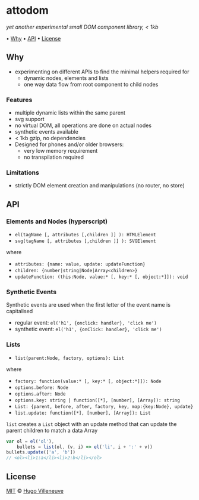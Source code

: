 # attodom

*yet another experimental small DOM component library, < 1kb*

• [Why](#why) • [API](#api) • [License](#license)


## Why

* experimenting on different APIs to find the minimal helpers required for
  * dynamic nodes, elements and lists
  * one way data flow from root component to child nodes


### Features

* multiple dynamic lists within the same parent
* svg support
* no virtual DOM, all operations are done on actual nodes
* synthetic events available
* < 1kb gzip, no dependencies
* Designed for phones and/or older browsers:
  * very low memory requirement
  * no transpilation required


### Limitations

* strictly DOM element creation and manipulations (no router, no store)


## API

### Elements and Nodes (hyperscript)

* `el(tagName [, attributes [,children ]] ): HTMLElement`
* `svg(tagName [, attributes [,children ]] ): SVGElement`

where
* `attributes: {name: value, update: updateFunction}`
* `children: {number|string|Node|Array<children>}`
* `updateFunction: (this:Node, value:* [, key:* [, object:*]]): void`


### Synthetic Events

Synthetic events are used when the first letter of the event name is capitalised
* regular event: `el('h1', {onclick: handler}, 'click me')`
* synthetic event: `el('h1', {onClick: handler}, 'click me')`


### Lists
* `list(parent:Node, factory, options): List`

where
* `factory: function(value:* [, key:* [, object:*]]): Node`
* `options.before: Node`
* `options.after: Node`
* `options.key: string | function([*], [number], [Array]): string`
* `List: {parent, before, after, factory, key, map:{key:Node}, update}`
* `list.update: function([*], [number], [Array]): List`

`list` creates a `List` object with an update method that can update the parent children to match a data Array

```javascript
var ol = el('ol'),
    bullets = list(ol, (v, i) => el('li', i + ':' + v))
bullets.update(['a', 'b'])
// <ol><li>1:a</li><li>2:b</li></ol>
```

## License

[MIT](http://www.opensource.org/licenses/MIT) © [Hugo Villeneuve](https://github.com/hville)
